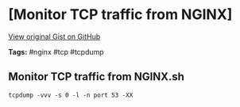 # [Monitor TCP traffic from NGINX] 

[View original Gist on GitHub](https://gist.github.com/Integralist/f9e9c4dcf621945acfe38bd13734c537)

**Tags:** #nginx #tcp #tcpdump

## Monitor TCP traffic from NGINX.sh

```shell
tcpdump -vvv -s 0 -l -n port 53 -XX
```

